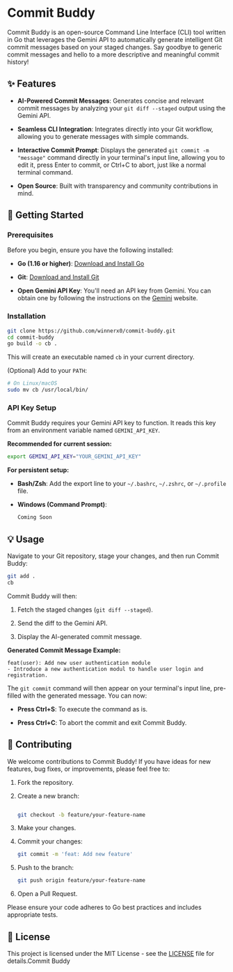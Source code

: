 # Commit Buddy

Commit Buddy is an open-source Command Line Interface (CLI) tool written in Go that leverages the Gemini API to automatically generate intelligent Git commit messages based on your staged changes. Say goodbye to generic commit messages and hello to a more descriptive and meaningful commit history!

## ✨ Features

* **AI-Powered Commit Messages**: Generates concise and relevant commit messages by analyzing your `git diff --staged` output using the Gemini API.

* **Seamless CLI Integration**: Integrates directly into your Git workflow, allowing you to generate messages with simple commands.

* **Interactive Commit Prompt**: Displays the generated `git commit -m "message"` command directly in your terminal's input line, allowing you to edit it, press Enter to commit, or Ctrl+C to abort, just like a normal terminal command.

* **Open Source**: Built with transparency and community contributions in mind.

## 🚀 Getting Started

### Prerequisites

Before you begin, ensure you have the following installed:

* **Go (1.16 or higher)**: [Download and Install Go](https://golang.org/dl/)

* **Git**: [Download and Install Git](https://git-scm.com/)

* **Open Gemini API Key**: You'll need an API key from Gemini. You can obtain one by following the instructions on the [Gemini](https://aistudio.google.com/) website.

### Installation

```bash
git clone https://github.com/winnerx0/commit-buddy.git
cd commit-buddy
go build -o cb .
```

This will create an executable named `cb` in your current directory.

(Optional) Add to your `PATH`:

```bash
# On Linux/macOS
sudo mv cb /usr/local/bin/
```

### API Key Setup

Commit Buddy requires your Gemini API key to function. It reads this key from an environment variable named `GEMINI_API_KEY`.

**Recommended for current session:**

```bash
export GEMINI_API_KEY="YOUR_GEMINI_API_KEY"
```

**For persistent setup:**

* **Bash/Zsh**: Add the export line to your `~/.bashrc`, `~/.zshrc`, or `~/.profile` file.

* **Windows (Command Prompt)**:

  ```cmd
  Coming Soon
  ```

## 💡 Usage

Navigate to your Git repository, stage your changes, and then run Commit Buddy:

```bash
git add .
cb
```

Commit Buddy will then:

1. Fetch the staged changes (`git diff --staged`).

2. Send the diff to the Gemini API.

3. Display the AI-generated commit message.

**Generated Commit Message Example:**

```
feat(user): Add new user authentication module
- Introduce a new authentication modul to handle user login and registration.
```

The `git commit` command will then appear on your terminal's input line, pre-filled with the generated message. You can now:

* **Press Ctrl+S**: To execute the command as is.

* **Press Ctrl+C**: To abort the commit and exit Commit Buddy.

## 🤝 Contributing

We welcome contributions to Commit Buddy! If you have ideas for new features, bug fixes, or improvements, please feel free to:

1. Fork the repository.

2. Create a new branch:

   ```bash

   git checkout -b feature/your-feature-name

   ```

3. Make your changes.

4. Commit your changes:

   ```bash
   git commit -m 'feat: Add new feature'
   ```

5. Push to the branch:

   ```bash
   git push origin feature/your-feature-name
   ```

6. Open a Pull Request.

Please ensure your code adheres to Go best practices and includes appropriate tests.

## 📄 License

This project is licensed under the MIT License - see the [LICENSE](LICENSE) file for details.Commit Buddy
